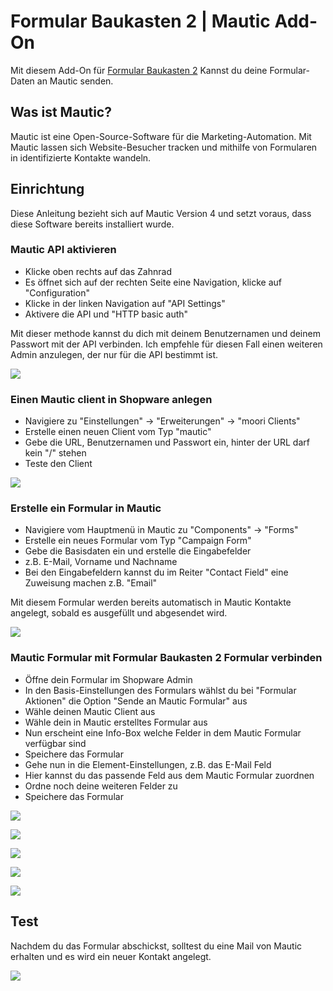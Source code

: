 # Formular Baukasten 2 | Mautic Add-On

Mit diesem Add-On für [Formular Baukasten 2](../MoorlForms/index.md) Kannst du deine Formular-Daten an Mautic senden.

## Was ist Mautic?

Mautic ist eine Open-Source-Software für die Marketing-Automation. Mit Mautic lassen sich Website-Besucher tracken und mithilfe von Formularen in identifizierte Kontakte wandeln.

## Einrichtung

Diese Anleitung bezieht sich auf Mautic Version 4 und setzt voraus, dass diese Software bereits installiert wurde.

### Mautic API aktivieren

- Klicke oben rechts auf das Zahnrad
- Es öffnet sich auf der rechten Seite eine Navigation, klicke auf "Configuration"
- Klicke in der linken Navigation auf "API Settings"
- Aktivere die API und "HTTP basic auth"

Mit dieser methode kannst du dich mit deinem Benutzernamen und deinem Passwort mit der API verbinden. Ich empfehle für diesen Fall einen weiteren Admin anzulegen, der nur für die API bestimmt ist.

![](images/mautic-001.jpg)

### Einen Mautic client in Shopware anlegen

- Navigiere zu "Einstellungen" -> "Erweiterungen" -> "moori Clients"
- Erstelle einen neuen Client vom Typ "mautic"
- Gebe die URL, Benutzernamen und Passwort ein, hinter der URL darf kein "/" stehen
- Teste den Client

![](images/mautic-002.jpg)

### Erstelle ein Formular in Mautic

- Navigiere vom Hauptmenü in Mautic zu "Components" -> "Forms"
- Erstelle ein neues Formular vom Typ "Campaign Form"
- Gebe die Basisdaten ein und erstelle die Eingabefelder
- z.B. E-Mail, Vorname und Nachname
- Bei den Eingabefeldern kannst du im Reiter "Contact Field" eine Zuweisung machen z.B. "Email"

Mit diesem Formular werden bereits automatisch in Mautic Kontakte angelegt, sobald es ausgefüllt und abgesendet wird.

![](images/mautic-003.jpg)

### Mautic Formular mit Formular Baukasten 2 Formular verbinden

- Öffne dein Formular im Shopware Admin
- In den Basis-Einstellungen des Formulars wählst du bei "Formular Aktionen" die Option "Sende an Mautic Formular" aus
- Wähle deinen Mautic Client aus
- Wähle dein in Mautic erstelltes Formular aus
- Nun erscheint eine Info-Box welche Felder in dem Mautic Formular verfügbar sind
- Speichere das Formular
- Gehe nun in die Element-Einstellungen, z.B. das E-Mail Feld
- Hier kannst du das passende Feld aus dem Mautic Formular zuordnen
- Ordne noch deine weiteren Felder zu
- Speichere das Formular

![](images/mautic-004.jpg)

![](images/mautic-005.jpg)

![](images/mautic-004.jpg)

![](images/mautic-005.jpg)

![](images/mautic-006.jpg)

## Test

Nachdem du das Formular abschickst, solltest du eine Mail von Mautic erhalten und es wird ein neuer Kontakt angelegt.

![](images/mautic-007.jpg)
